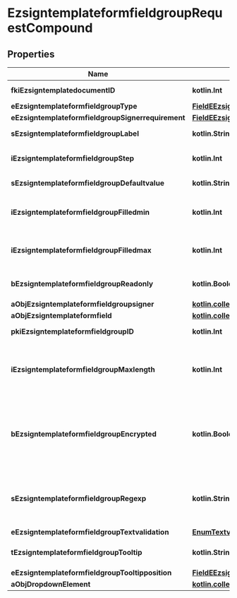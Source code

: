 
# EzsigntemplateformfieldgroupRequestCompound

## Properties
Name | Type | Description | Notes
------------ | ------------- | ------------- | -------------
**fkiEzsigntemplatedocumentID** | **kotlin.Int** | The unique ID of the Ezsigntemplatedocument | 
**eEzsigntemplateformfieldgroupType** | [**FieldEEzsigntemplateformfieldgroupType**](FieldEEzsigntemplateformfieldgroupType.md) |  | 
**eEzsigntemplateformfieldgroupSignerrequirement** | [**FieldEEzsigntemplateformfieldgroupSignerrequirement**](FieldEEzsigntemplateformfieldgroupSignerrequirement.md) |  | 
**sEzsigntemplateformfieldgroupLabel** | **kotlin.String** | The Label for the Ezsigntemplateformfieldgroup | 
**iEzsigntemplateformfieldgroupStep** | **kotlin.Int** | The step when the Ezsigntemplatesigner will be invited to fill the form fields | 
**sEzsigntemplateformfieldgroupDefaultvalue** | **kotlin.String** | The default value for the Ezsigntemplateformfieldgroup | 
**iEzsigntemplateformfieldgroupFilledmin** | **kotlin.Int** | The minimum number of Ezsigntemplateformfield that must be filled in the Ezsigntemplateformfieldgroup | 
**iEzsigntemplateformfieldgroupFilledmax** | **kotlin.Int** | The maximum number of Ezsigntemplateformfield that must be filled in the Ezsigntemplateformfieldgroup | 
**bEzsigntemplateformfieldgroupReadonly** | **kotlin.Boolean** | Whether the Ezsigntemplateformfieldgroup is read only or not. | 
**aObjEzsigntemplateformfieldgroupsigner** | [**kotlin.collections.List&lt;EzsigntemplateformfieldgroupsignerRequestCompound&gt;**](EzsigntemplateformfieldgroupsignerRequestCompound.md) |  | 
**aObjEzsigntemplateformfield** | [**kotlin.collections.List&lt;EzsigntemplateformfieldRequestCompound&gt;**](EzsigntemplateformfieldRequestCompound.md) |  | 
**pkiEzsigntemplateformfieldgroupID** | **kotlin.Int** | The unique ID of the Ezsigntemplateformfieldgroup |  [optional]
**iEzsigntemplateformfieldgroupMaxlength** | **kotlin.Int** | The maximum length for the value in the Ezsigntemplateformfieldgroup  This can only be set if eEzsigntemplateformfieldgroupType is **Text** or **Textarea** |  [optional]
**bEzsigntemplateformfieldgroupEncrypted** | **kotlin.Boolean** | Whether the Ezsigntemplateformfieldgroup is encrypted in the database or not. Encrypted values are not displayed on the Ezsigndocument. This can only be set if eEzsigntemplateformfieldgroupType is **Text** or **Textarea** |  [optional]
**sEzsigntemplateformfieldgroupRegexp** | **kotlin.String** | A regular expression to indicate what values are acceptable for the Ezsigntemplateformfieldgroup.  This can only be set if eEzsigntemplateformfieldgroupType is **Text** or **Textarea** |  [optional]
**eEzsigntemplateformfieldgroupTextvalidation** | [**EnumTextvalidation**](EnumTextvalidation.md) |  |  [optional]
**tEzsigntemplateformfieldgroupTooltip** | **kotlin.String** | A tooltip that will be presented to Ezsigntemplatesigner about the Ezsigntemplateformfieldgroup |  [optional]
**eEzsigntemplateformfieldgroupTooltipposition** | [**FieldEEzsigntemplateformfieldgroupTooltipposition**](FieldEEzsigntemplateformfieldgroupTooltipposition.md) |  |  [optional]
**aObjDropdownElement** | [**kotlin.collections.List&lt;CustomDropdownElementRequestCompound&gt;**](CustomDropdownElementRequestCompound.md) |  |  [optional]



